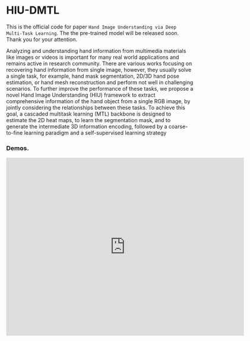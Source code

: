 # HIU-DMTL
This is the official code for paper `Hand Image Understanding via Deep Multi-Task Learning`. The the pre-trained model will be released soon.  Thank you for your attention.

Analyzing and understanding hand information from multimedia materials like images or videos is important for many real world applications and remains active in research community. There are various works focusing on recovering hand information from single image, however, they usually solve a single task, for example, hand mask segmentation, 2D/3D hand pose estimation, or hand mesh reconstruction and perform not well in challenging scenarios. To further improve the performance of these tasks, we propose a novel Hand Image Understanding (HIU) framework to extract comprehensive information of the hand object from a single RGB image, by jointly considering the relationships between these tasks. To achieve this goal, a cascaded multitask learning (MTL) backbone is designed to estimate the 2D heat maps, to learn the segmentation mask, and to generate the intermediate 3D information encoding, followed by a coarse-to-fine learning paradigm and a self-supervised learning strategy

### Demos.

<iframe
    width="640"
    height="480"
    src="https://youtu.be/ZtVAPvVcmZ8"
    frameborder="0"
    allow="autoplay; encrypted-media"
    allowfullscreen
>


### The new dataset.
The [following link](https://pan.baidu.com/s/1HHfj9nqb27YBJZ0dCgo8_g) (提取码: utz8 复制这段内容后打开百度网盘手机App，操作更方便哦) will be disabled after Jan.8 2022. Since then, to obtain the well-defined dataset, please feel free to drop me a email (1025679612 at qq dot com). 
Additionally, the hiu_dmtl_data.zip has been encrypted, please email to me to get the password.

### Citation
If you use this code/dataset for your research, please cite:
```
@inproceedings{zhang2021hand,
  title={Hand Image Understanding via Deep Multi-Task Learning},
  author={Zhang, Xiong and Huang, Hongsheng and Tan, Jianchao and Xu, Hongmin and Yang, Cheng and Peng, Guozhu and Wang, Lei and Liu, Ji},
  booktitle={Proceedings of the IEEE/CVF International Conference on Computer Vision (ICCV)},
  pages={11281--11292},
  year={2021}
}

@inproceedings{zhang2019end,
  title={End-to-end hand mesh recovery from a monocular rgb image},
  author={Zhang, Xiong and Li, Qiang and Mo, Hong and Zhang, Wenbo and Zheng, Wen},
  booktitle={Proceedings of the IEEE/CVF International Conference on Computer Vision (ICCV)},
  pages={2354--2364},
  year={2019}
}
```

